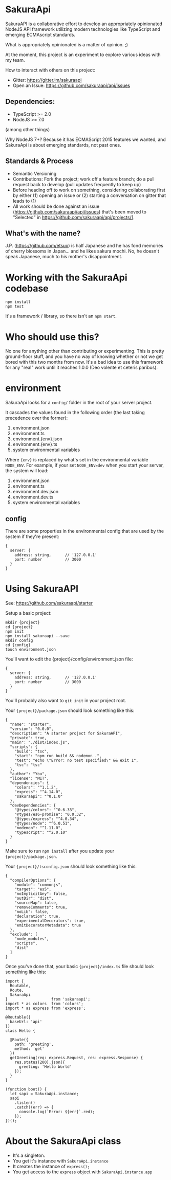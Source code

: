 # SakuraApi
SakuraAPI is a collaborative effort to develop an appropriately opinionated NodeJS API framework utilizing modern technologies like TypeScript and emerging ECMAscript standards.

What is appropriately opinionated is a matter of opinion. ;)

At the moment, this project is an experiment to explore various ideas with my team.

How to interact with others on this project:

* Gitter: https://gitter.im/sakuraapi
* Open an Issue: https://github.com/sakuraapi/api/issues

## Dependencies:

* TypeScript >= 2.0
* NodeJS >= 7.0

(among other things)

Why NodeJS 7+? Because it has ECMAScript 2015 features we wanted, and SakuraApi is about emerging standards, not past ones.

## Standards & Process

* Semantic Versioning
* Contributions: Fork the project; work off a feature branch; do a pull request back to develop (pull updates frequently to keep up)
* Before heading off to work on something, considering collaborating first by either (1) opening an issue or (2) starting a conversation on gitter that leads to (1)
* All work should be done against an issue (https://github.com/sakuraapi/api/issues) that's been moved to "Selected" in https://github.com/sakuraapi/api/projects/1.

## What's with the name?

J.P. (https://github.com/etsuo) is half Japanese and he has fond memories of cherry blossoms in Japan... and he likes sakura mochi. No, he doesn't speak Japanese, much to his mother's disappointment.

# Working with the SakuraApi codebase

```
npm install
npm test
```

It's a framework / library, so there isn't an `npm start`.

# Who should use this?

No one for anything other than contributing or experimenting. This is pretty ground-floor stuff, and you have no way of knowing whether or not we get
bored with this two months from now. It's a bad idea to use this framework for any "real" work until it reaches 1.0.0 (Deo volente et ceteris paribus).

# environment

SakuraApi looks for a `config/` folder in the root of your server project.

It cascades the values found in the following order (the last taking precedence over the former):

1. environment.json
1. environment.ts
1. environment.{env}.json
1. environment.{env}.ts
1. system environmental variables

Where `{env}` is replaced by what's set in the environmental variable `NODE_ENV`. For example, if your set
`NODE_ENV=dev` when you start your server, the system will load:

1. environment.json
1. environment.ts
1. environment.dev.json
1. environment.dev.ts
1. system environmental variables

## config

There are some properties in the environmental config that are used by the system if they're present:

```
{
  server: {
    address: string,      // '127.0.0.1'
    port: number          // 3000
  }
}
```

# Using SakuraAPI

See: https://github.com/sakuraapi/starter

Setup a basic project:

```
mkdir {project}
cd {project}
npm init
npm install sakuraapi --save
mkdir config
cd {config}
touch environment.json
```

You'll want to edit the {project}/config/environment.json file:

```
{
  server: {
    address: string,      // '127.0.0.1'
    port: number          // 3000
  }
}
```

You'll probably also want to `git init` in your project root.

Your `{project}/package.json` should look something like this:

```
{
  "name": "starter",
  "version": "0.0.0",
  "description": "A starter project for SakuraAPI",
  "private": true,
  "main": "./dist/index.js",
  "scripts": {
    "build": "tsc",
    "start": "npm run build && nodemon .",
    "test": "echo \"Error: no test specified\" && exit 1",
    "tsc": "tsc"
  },
  "author": "You",
  "license": "MIT",
  "dependencies": {
    "colors": "^1.1.2",
    "express": "^4.14.0",
    "sakuraapi": "^0.1.0"
  },
  "devDependencies": {
    "@types/colors": "^0.6.33",
    "@types/es6-promise": "0.0.32",
    "@types/express": "^4.0.34",
    "@types/node": "^6.0.51",
    "nodemon": "^1.11.0",
    "typescript": "^2.0.10"
  }
}
```

Make sure to run `npm install` after you update your `{project}/package.json`.

Your `{project}/tsconfig.json` should look something like this:

```
{
  "compilerOptions": {
    "module": "commonjs",
    "target": "es5",
    "noImplicitAny": false,
    "outDir": "dist",
    "sourceMap": false,
    "removeComments": true,
    "noLib": false,
    "declaration": true,
    "experimentalDecorators": true,
    "emitDecoratorMetadata": true
  },
  "exclude": [
    "node_modules",
    "scripts",
    "dist"
  ]
}
```

Once you've done that, your basic `{project}/index.ts` file should look something like this:

```
import {
  Routable,
  Route,
  SakuraApi
}                   from 'sakuraapi';
import * as colors  from 'colors';
import * as express from 'express';

@Routable({
  baseUrl: 'api'
})
class Hello {

  @Route({
    path: 'greeting',
    method: 'get'
  })
  getGreeting(req: express.Request, res: express.Response) {
    res.status(200).json({
      greeting: 'Hello World'
    });
  }
}

(function boot() {
  let sapi = SakuraApi.instance;
  sapi
    .listen()
    .catch((err) => {
      console.log(`Error: ${err}`.red);
    });
})();
```

# About the SakuraApi class

* It's a singleton.
* You get it's instance with `SakuraApi.instance`
* It creates the instance of `express();`
* You get access to the `express` object with `SakuraApi.instance.app`

